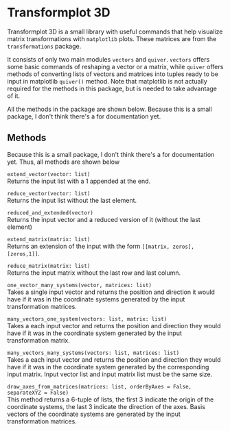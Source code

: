 # Transformplot 3D
Transformplot 3D is a small library with useful commands that help visualize matrix transformations  with `matplotlib` plots. These matrices are from the `transformations` package.

It consists of only two main modules `vectors` and `quiver`. `vectors` offers some basic commands of reshaping a vector or a matrix, while `quiver` offers methods of converting lists of vectors and matrices into tuples ready to be input in matplotlib `quiver()` method. Note that matplotlib is not actually required for the methods in this package, but is needed to take advantage of it.

All the methods in the package are shown below. Because this is a small package, I don't think there's a for documentation yet.

## Methods
Because this is a small package, I don't think there's a for documentation yet. Thus, all methods are shown below

`extend_vector(vector: list)`\
    Returns the input list with a 1 appended at the end.

`reduce_vector(vector: list)`\
    Returns the input list without the last element.

`reduced_and_extended(vector)`\
    Returns the input vector and a reduced version of it (without the last element)

`extend_matrix(matrix: list)`\
    Returns an extension of the input with the form `[[matrix, zeros],[zeros,1]]`. 

`reduce_matrix(matrix: list)`\
    Returns the input matrix without the last row and last column.

`one_vector_many_systems(vector, matrices: list)`\
    Takes a single input vector and returns the position and direction it would have if it was in the coordinate systems
    generated by the input transformation matrices.

`many_vectors_one_system(vectors: list, matrix: list)`\
    Takes a each input vector and returns the position and direction they would have if it was in the coordinate system
    generated by the input transformation matrix.

`many_vectors_many_systems(vectors: list, matrices: list)`\
    Takes a each input vector and returns the position and direction they would have if it was in the coordinate system
    generated by the corresponding input matrix. Input vector list and input matrix list must be the same size.

`draw_axes_from_matrices(matrices: list, orderByAxes = False, separateXYZ = False)`\
    This method returns a 6-tuple of lists, the first 3 indicate the origin of the coordinate systems, the last 3 indicate the direction of the axes. Basis vectors of the coordinate systems are generated by the input transformation matrices.

